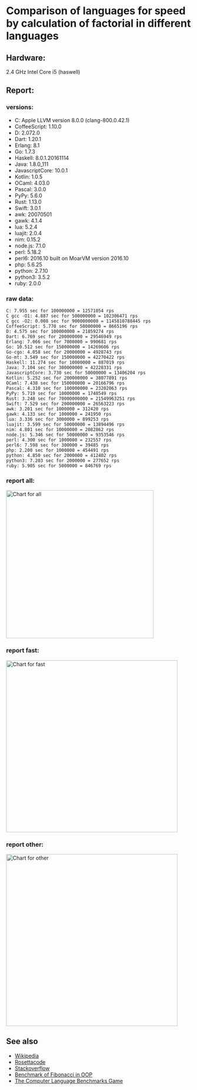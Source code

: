 Comparison of languages for speed by calculation of factorial in different languages
====================================================================================

Hardware:
---------
2.4 GHz Intel Core i5 (haswell)

Report:
-------
### versions:

  * C: Apple LLVM version 8.0.0 (clang-800.0.42.1)
  * CoffeeScript: 1.10.0
  * D: 2.072.0
  * Dart: 1.20.1
  * Erlang: 8.1
  * Go: 1.7.3
  * Haskell: 8.0.1.20161114
  * Java: 1.8.0_111
  * JavascriptCore: 10.0.1
  * Kotlin: 1.0.5
  * OCaml: 4.03.0
  * Pascal: 3.0.0
  * PyPy: 5.6.0
  * Rust: 1.13.0
  * Swift: 3.0.1
  * awk: 20070501
  * gawk: 4.1.4
  * lua: 5.2.4
  * luajit: 2.0.4
  * nim: 0.15.2
  * node.js: 7.1.0
  * perl: 5.18.2
  * perl6: 2016.10 built on MoarVM version 2016.10
  * php: 5.6.25
  * python: 2.7.10
  * python3: 3.5.2
  * ruby: 2.0.0


### raw data:

    C: 7.955 sec for 100000000 = 12571054 rps
    C gcc -O1: 4.887 sec for 500000000 = 102306471 rps
    C gcc -O2: 0.008 sec for 9000000000 = 1145810788445 rps
    CoffeeScript: 5.770 sec for 50000000 = 8665196 rps
    D: 4.575 sec for 100000000 = 21859274 rps
    Dart: 6.769 sec for 200000000 = 29546949 rps
    Erlang: 7.066 sec for 7000000 = 990681 rps
    Go: 10.512 sec for 150000000 = 14269606 rps
    Go-cgo: 4.058 sec for 20000000 = 4928743 rps
    Go-mt: 3.549 sec for 150000000 = 42270422 rps
    Haskell: 11.274 sec for 10000000 = 887019 rps
    Java: 7.104 sec for 300000000 = 42228331 rps
    JavascriptCore: 3.730 sec for 50000000 = 13406204 rps
    Kotlin: 5.252 sec for 200000000 = 38077891 rps
    OCaml: 7.438 sec for 150000000 = 20166796 rps
    Pascal: 4.310 sec for 100000000 = 23202063 rps
    PyPy: 5.719 sec for 10000000 = 1748549 rps
    Rust: 3.248 sec for 70000000000 = 21549963251 rps
    Swift: 7.529 sec for 200000000 = 26563223 rps
    awk: 3.201 sec for 1000000 = 312420 rps
    gawk: 4.133 sec for 1000000 = 241950 rps
    lua: 3.336 sec for 3000000 = 899253 rps
    luajit: 3.599 sec for 50000000 = 13894496 rps
    nim: 4.801 sec for 10000000 = 2082862 rps
    node.js: 5.346 sec for 50000000 = 9353546 rps
    perl: 4.300 sec for 1000000 = 232557 rps
    perl6: 7.598 sec for 300000 = 39485 rps
    php: 2.200 sec for 1000000 = 454491 rps
    python: 4.850 sec for 2000000 = 412402 rps
    python3: 7.203 sec for 2000000 = 277652 rps
    ruby: 5.905 sec for 5000000 = 846769 rps


### report all:

<img alt="Chart for all" width="401" src="https://chart.googleapis.com/chart?cht=bhs&chs=602x498&chd=t%3A102306470%2C42270422%2C42228331%2C38077890%2C29546949%2C26563223%2C23202062%2C21859274%2C20166795%2C14269605%2C13894495%2C13406203%2C12571054%2C9353546%2C8665196%2C4928742%2C2082861%2C1748549%2C990681%2C899252%2C887019%2C846768%2C454490%2C412402%2C312420%2C277652%2C241949%2C232556&chco=4d89f9&chbh=12&chds=0,102306470.736953&chxt=x,y,r&chxl=1%3A%7Cperl%7Cgawk%7Cpython3%7Cawk%7Cpython%7Cphp%7Cruby%7CHaskell%7Clua%7CErlang%7CPyPy%7Cnim%7CGo-cgo%7CCoffeeScript%7Cnode.js%7CC%7CJavascriptCore%7Cluajit%7CGo%7COCaml%7CD%7CPascal%7CSwift%7CDart%7CKotlin%7CJava%7CGo-mt%7CC%20gcc%20-O1%7C2%3A%7C232556%20rps%7C241949%20rps%7C277652%20rps%7C312420%20rps%7C412402%20rps%7C454490%20rps%7C846768%20rps%7C887019%20rps%7C899252%20rps%7C990681%20rps%7C1748549%20rps%7C2082861%20rps%7C4928742%20rps%7C8665196%20rps%7C9353546%20rps%7C12571054%20rps%7C13406203%20rps%7C13894495%20rps%7C14269605%20rps%7C20166795%20rps%7C21859274%20rps%7C23202062%20rps%7C26563223%20rps%7C29546949%20rps%7C38077890%20rps%7C42228331%20rps%7C42270422%20rps%7C102306470%20rps%7C0%3A%7C0%20%25%7C10%20%25%7C20%20%25%7C30%20%25%7C40%20%25%7C50%20%25%7C60%20%25%7C70%20%25%7C80%20%25%7C90%20%25%7C100%20%25">

### report fast:

<img alt="Chart for fast" width="466" src="https://chart.googleapis.com/chart?cht=bhs&chs=700x311&chd=t%3A102306470%2C42270422%2C42228331%2C38077890%2C29546949%2C26563223%2C23202062%2C21859274%2C20166795%2C14269605%2C13894495%2C13406203%2C12571054%2C9353546%2C8665196%2C4928742%2C2082861&chco=4d89f9&chbh=12&chds=0,102306470.736953&chxt=x,y,r&chxl=1%3A%7Cnim%7CGo-cgo%7CCoffeeScript%7Cnode.js%7CC%7CJavascriptCore%7Cluajit%7CGo%7COCaml%7CD%7CPascal%7CSwift%7CDart%7CKotlin%7CJava%7CGo-mt%7CC%20gcc%20-O1%7C2%3A%7C2082861%20rps%7C4928742%20rps%7C8665196%20rps%7C9353546%20rps%7C12571054%20rps%7C13406203%20rps%7C13894495%20rps%7C14269605%20rps%7C20166795%20rps%7C21859274%20rps%7C23202062%20rps%7C26563223%20rps%7C29546949%20rps%7C38077890%20rps%7C42228331%20rps%7C42270422%20rps%7C102306470%20rps%7C0%3A%7C0%20%25%7C10%20%25%7C20%20%25%7C30%20%25%7C40%20%25%7C50%20%25%7C60%20%25%7C70%20%25%7C80%20%25%7C90%20%25%7C100%20%25">

### report other:

<img alt="Chart for other" width="466" src="https://chart.googleapis.com/chart?cht=bhs&chs=700x209&chd=t%3A1748549%2C990681%2C899252%2C887019%2C846768%2C454490%2C412402%2C312420%2C277652%2C241949%2C232556&chco=4d89f9&chbh=12&chds=0,1748549.30732443&chxt=x,y,r&chxl=1%3A%7Cperl%7Cgawk%7Cpython3%7Cawk%7Cpython%7Cphp%7Cruby%7CHaskell%7Clua%7CErlang%7CPyPy%7C2%3A%7C232556%20rps%7C241949%20rps%7C277652%20rps%7C312420%20rps%7C412402%20rps%7C454490%20rps%7C846768%20rps%7C887019%20rps%7C899252%20rps%7C990681%20rps%7C1748549%20rps%7C0%3A%7C0%20%25%7C10%20%25%7C20%20%25%7C30%20%25%7C40%20%25%7C50%20%25%7C60%20%25%7C70%20%25%7C80%20%25%7C90%20%25%7C100%20%25">



See also
--------

  * [Wikipedia](http://en.wikipedia.org/wiki/Factorial)
  * [Rosettacode](http://rosettacode.org/wiki/Factorial)
  * [Stackoverflow](http://stackoverflow.com/questions/23930/factorial-algorithms-in-different-languages)
  * [Benchmark of Fibonacci in OOP](https://github.com/Balancer/benchmarks-fib-obj)
  * [The Computer Language Benchmarks Game](http://benchmarksgame.alioth.debian.org)
